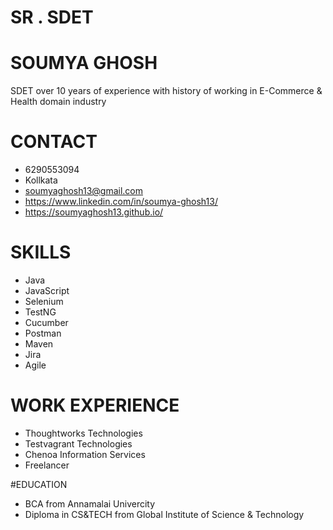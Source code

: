 # SR . SDET
# SOUMYA GHOSH

SDET over 10 years of experience with history of working in  E-Commerce & Health domain industry

# CONTACT
- 6290553094
- Kollkata
- soumyaghosh13@gmail.com
- https://www.linkedin.com/in/soumya-ghosh13/
- https://soumyaghosh13.github.io/

# SKILLS
- Java
- JavaScript
- Selenium
- TestNG
- Cucumber
- Postman
- Maven
- Jira
- Agile

# WORK EXPERIENCE

- Thoughtworks Technologies
- Testvagrant Technologies
- Chenoa Information Services
- Freelancer

#EDUCATION
-  BCA from Annamalai Univercity
-  Diploma in CS&TECH from Global Institute of Science & Technology
